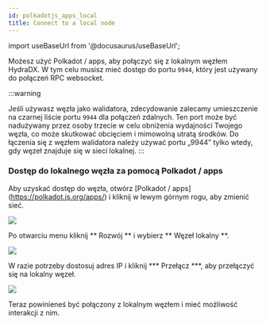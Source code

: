 ```yaml
---
id: polkadotjs_apps_local 
title: Connect to a local node 
---
```


import useBaseUrl from '@docusaurus/useBaseUrl';

Możesz użyć Polkadot / apps, aby połączyć się z lokalnym węzłem HydraDX. W tym celu musisz mieć dostęp do portu `9944`, który jest używany do połączeń RPC websocket.

:::warning

Jeśli używasz węzła jako walidatora, zdecydowanie zalecamy umieszczenie na czarnej liście portu `9944` dla połączeń zdalnych. Ten port może być nadużywany przez osoby trzecie w celu obniżenia wydajności Twojego węzła, co może skutkować obcięciem i mimowolną utratą środków. Do łączenia się z węzłem walidatora należy używać portu „9944” tylko wtedy, gdy węzeł znajduje się w sieci lokalnej.
:::

### Dostęp do lokalnego węzła za pomocą Polkadot / apps

Aby uzyskać dostęp do węzła, otwórz [Polkadot / apps] (https://polkadot.js.org/apps/) i kliknij w lewym górnym rogu, aby zmienić sieć.

<div>
  <img src={useBaseUrl('/polkadotjs-apps/PolkadotJS-APPS-1.png')} />
</div>

Po otwarciu menu kliknij ** Rozwój ** i wybierz ** Węzeł lokalny **.

<div style={{textAlign: 'center'}}>
  <img src={useBaseUrl('/polkadotjs-apps/local-1.png')} />
</div>

W razie potrzeby dostosuj adres IP i kliknij *** Przełącz ***, aby przełączyć się na lokalny węzeł.

<div style={{textAlign: 'center'}}>
  <img src={useBaseUrl('/polkadotjs-apps/local-2.png')} />
</div>

Teraz powinieneś być połączony z lokalnym węzłem i mieć możliwość interakcji z nim.
